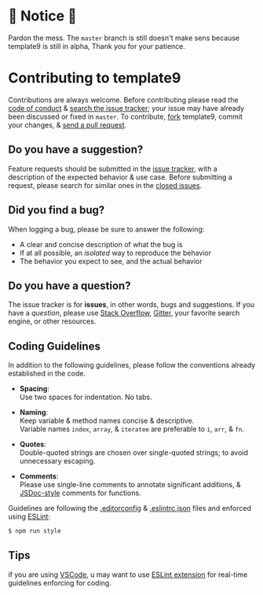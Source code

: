 # :construction: Notice :construction:

Pardon the mess. The `master` branch is still doesn't make sens because template9 is still in alpha, Thank you for your patience.

# Contributing to template9

Contributions are always welcome. Before contributing please read the
[code of conduct](https://github.com/ZibanPirate/template9/blob/master/CODE_OF_CONDUCT.md) &
[search the issue tracker](https://github.com/ZibanPirate/template9/issues); your issue
may have already been discussed or fixed in `master`. To contribute,
[fork](https://help.github.com/articles/fork-a-repo/) template9, commit your changes,
& [send a pull request](https://help.github.com/articles/using-pull-requests/).

## Do you have a suggestion?

Feature requests should be submitted in the
[issue tracker](https://github.com/ZibanPirate/template9/issues), with a description of
the expected behavior & use case.
Before submitting a request, please search for similar ones in the
[closed issues](https://github.com/ZibanPirate/template9/issues?q=is%3Aissue+is%3Aclosed+label%3Aenhancement).

## Did you find a bug?

When logging a bug, please be sure to answer the following:
 * A clear and concise description of what the bug is
 * If at all possible, an *isolated* way to reproduce the behavior
 * The behavior you expect to see, and the actual behavior

## Do you have a question?

The issue tracker is for **issues**, in other words, bugs and suggestions.
If you have a *question*, please use [Stack Overflow](http://stackoverflow.com/questions/tagged/template9), [Gitter](https://gitter.im/template9), your favorite search engine, or other resources.

## Coding Guidelines

In addition to the following guidelines, please follow the conventions already
established in the code.

- **Spacing**:<br>
  Use two spaces for indentation. No tabs.

- **Naming**:<br>
  Keep variable & method names concise & descriptive.<br>
  Variable names `index`, `array`, & `iteratee` are preferable to
  `i`, `arr`, & `fn`.

- **Quotes**:<br>
  Double-quoted strings are chosen over single-quoted strings; to avoid unnecessary escaping.

- **Comments**:<br>
  Please use single-line comments to annotate significant additions, &
  [JSDoc-style](http://www.2ality.com/2011/08/jsdoc-intro.html) comments for
  functions.

Guidelines are following the [.editorconfig](https://github.com/ZibanPirate/template9/blob/master/.editorconfig) & [.eslintrc.json](https://github.com/ZibanPirate/template9/blob/master/.eslintrc.json) files and enforced using [ESLint](https://www.npmjs.com/package/eslint):
```bash
$ npm run style
```

## Tips

if you are using [VSCode](https://code.visualstudio.com), u may want to use [ESLint extension](https://marketplace.visualstudio.com/items?itemName=dbaeumer.vscode-eslint) for real-time guidelines enforcing for coding.
